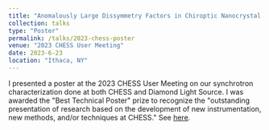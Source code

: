 ```yaml
---
title: "Anomalously Large Dissymmetry Factors in Chiroptic Nanocrystal Films"
collection: talks
type: "Poster"
permalink: /talks/2023-chess-poster
venue: "2023 CHESS User Meeting"
date: 2023-6-23
location: "Ithaca, NY"
---
```


I presented a poster at the 2023 CHESS User Meeting on our synchrotron characterization done at both CHESS and Diamond Light Source. I was awarded the "Best Technical Poster" prize to recognize the "outstanding presentation of research based on the development of new instrumentation, new methods, and/or techniques at CHESS." See [here](https://www.chess.cornell.edu/user-meeting-2023/poster-submission-award). 